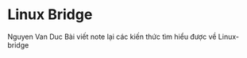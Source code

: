 Linux Bridge
========
Nguyen Van Duc
Bài viết note lại các kiến thức tìm hiểu được về Linux-bridge






























